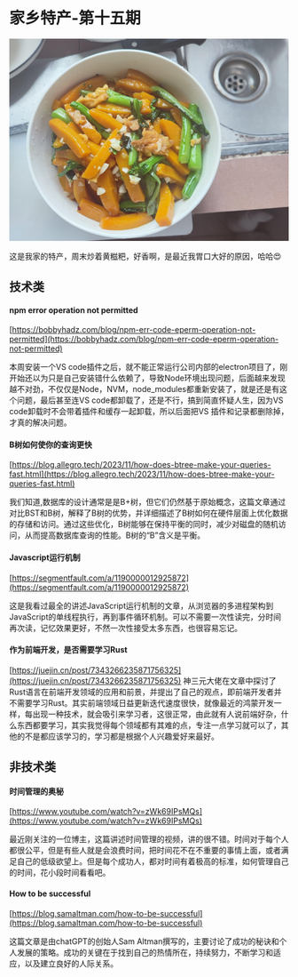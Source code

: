 # 家乡特产-第十五期


![image.png](../../images/65ed738864178.jpg)


这是我家的特产，周末炒着黄糍粑，好香啊，是最近我胃口大好的原因，哈哈😍

## 技术类

#### npm error operation not permitted
[https://bobbyhadz.com/blog/npm-err-code-eperm-operation-not-permitted](https://bobbyhadz.com/blog/npm-err-code-eperm-operation-not-permitted)

本周安装一个VS code插件之后，就不能正常运行公司内部的electron项目了，刚开始还以为只是自己安装错什么依赖了，导致Node环境出现问题，后面越来发现越不对劲，不仅仅是Node，NVM，node_modules都重新安装了，就是还是有这个问题，最后甚至连VS code都卸载了，还是不行，搞到简直怀疑人生，因为VS code卸载时不会带着插件和缓存一起卸载，所以后面把VS 插件和记录都删除掉，才真的解决问题。

#### B树如何使你的查询更快

[https://blog.allegro.tech/2023/11/how-does-btree-make-your-queries-fast.html](https://blog.allegro.tech/2023/11/how-does-btree-make-your-queries-fast.html)

我们知道,数据库的设计通常是是B+树，但它们仍然基于原始概念，这篇文章通过对比BST和B树，解释了B树的优势，并详细描述了B树如何在硬件层面上优化数据的存储和访问。通过这些优化，B树能够在保持平衡的同时，减少对磁盘的随机访问，从而提高数据库查询的性能。B树的“B”含义是平衡。

#### Javascript运行机制
[https://segmentfault.com/a/1190000012925872](https://segmentfault.com/a/1190000012925872)

这是我看过最全的讲述JavaScript运行机制的文章，从浏览器的多进程架构到JavaScript的单线程执行，再到事件循环机制。可以不需要一次性读完，分时间再次读，记忆效果更好，不然一次性接受太多东西，也很容易忘记。


#### 作为前端开发，是否需要学习Rust

[https://juejin.cn/post/7343266235871756325](https://juejin.cn/post/7343266235871756325)
神三元大佬在文章中探讨了Rust语言在前端开发领域的应用和前景，并提出了自己的观点，即前端开发者并不需要学习Rust。其实前端领域日益更新迭代速度很快，就像最近的鸿蒙开发一样，每出现一种技术，就会吸引来学习者，这很正常，由此就有人说前端好杂，什么东西都要学习，其实我觉得每个领域都有其难的点，专注一点学习就可以了，其他的不是都应该学习的，学习都是根据个人兴趣爱好来最好。

## 非技术类

#### 时间管理的奥秘

[https://www.youtube.com/watch?v=zWk69IPsMQs](https://www.youtube.com/watch?v=zWk69IPsMQs)

最近刚关注的一位博主，这篇讲述时间管理的视频，讲的很不错。时间对于每个人都很公平，但是有些人就是会浪费时间，把时间花不在不重要的事情上面，或者满足自己的低级欲望上。但是每个成功人，都对时间有着极高的标准，如何管理自己的时间，花小段时间看看吧。


#### How to be successful

[https://blog.samaltman.com/how-to-be-successful](https://blog.samaltman.com/how-to-be-successful)

这篇文章是由chatGPT的创始人Sam Altman撰写的，主要讨论了成功的秘诀和个人发展的策略。成功的关键在于找到自己的热情所在，持续努力，不断学习和适应，以及建立良好的人际关系。


